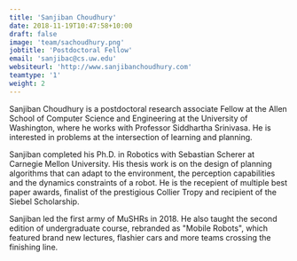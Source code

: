 ```yaml
---
title: 'Sanjiban Choudhury'
date: 2018-11-19T10:47:58+10:00
draft: false
image: 'team/sachoudhury.png'
jobtitle: 'Postdoctoral Fellow'
email: 'sanjibac@cs.uw.edu'
websiteurl: 'http://www.sanjibanchoudhury.com'
teamtype: '1'
weight: 2
---
```


Sanjiban Choudhury is a postdoctoral research associate Fellow at the Allen School of Computer Science and Engineering at the University of Washington, where he works with Professor Siddhartha Srinivasa. He is interested in problems at the intersection of learning and planning.  

Sanjiban completed his Ph.D. in Robotics with Sebastian Scherer at Carnegie Mellon University. His thesis work is on the design of planning algorithms that can adapt to the environment, the perception capabilities and the dynamics constraints of a robot. He is the recepient of multiple best paper awards, finalist of the prestigious Collier Tropy and recipient of the Siebel Scholarship.

Sanjiban led the first army of MuSHRs in 2018. He also taught the second edition of undergraduate course, rebranded as "Mobile Robots", which featured brand new lectures, flashier cars and more teams crossing the finishing line. 
